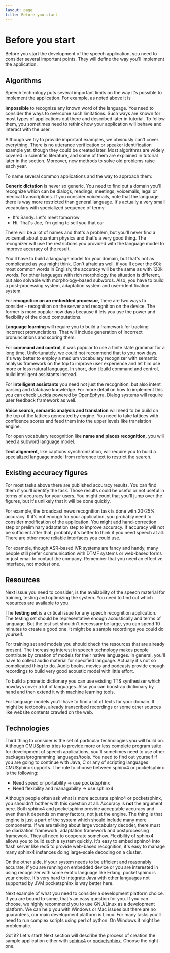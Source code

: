 ```yaml
---
layout: page 
title: Before you start
---
```

# Before you start

Before you start the development of the speech application, you need to
consider several important points. They will define the way you'll
implement the application.

##  Algorithms

Speech technology puts several important limits on the way it's possible
to implement the application. For example, as noted above it is

**impossible** to recognize any known word of the language. You need
to consider the ways to overcome such limitations. Such ways are known 
for most types of applications out there and described later in
tutorial. To follow them, you sometimes need to rethink how your
application will behave and interact with the user.

Although we try to provide important examples, we obviously can't cover
everything. There is no utterance verification or speaker identification
example yet, though they could be created later. Most algorithms are widely 
covered in scientific literature, and some of them are explained in tutorial 
later in the section. Moreover, new methods to solve old problems raise each 
year.

To name several common applications and the way to approach them:

**Generic dictation** is never so generic. You need to find out a domain
you'll recognize which can be dialogs, readings, meetings, voicemails,
legal or medical  transcriptions. If you consider voicemails, note that
the language there is way more restricted than general language. It's
actually a very small vocabulary with specialized sequence of terms:

  * It's Sandy. Let's meet tomorrow
  * Hi. That's Joe, I'm going to sell you that car

There will be a lot of names and that's a problem, but you'll never find
a voicemail about quantum physics and that's a very good thing. The
recognizer will use the restrictions you provided with the language
model to improve accuracy of the result.

You'll have to build a language model for your domain, but that's not as
complicated as you might think. Don't afraid as well, if you'll cover
the 60k most common words in English; the accuracy will be the same as
with  120k words. For other languages with rich morphology the situation
is different, but also solvable with morphology-based subwords. Also,
you have to build a  post-processing system, adaptation system and
user-identification system.

For **recognition on an embedded processor,** there are two ways to
consider - recognition on the server and recognition on the device. The former is
more popular now days because it lets you use the power and flexibility of
the cloud computations.

**Language learning** will require you to build a framework for tracking
incorrect pronunciations. That will include generation of incorrect
pronunciations and scoring them.

For **command and control,** it was popular to use a finite state grammar for a
long time. Unfortunately, we could not recommend that to you now days. It's
way better to employ a medium vocabulary recognizer with semantic analysis
framework on the top to improve user experience and let him use more or
less natural language. In short, don't build command and control, build 
intelligent assistants instead.

For **intelligent assistants** you need not just the recognition, but also 
intent parsing and database knowledge. For more detail on how to implement this 
you can check [Lucida](https://github.com/claritylab/ ) powered by 
[OpenEphyra](https://github.com/TScottJ/OpenEphyra). Dialog systems will 
require user feedback framework as well.

**Voice search, semantic analysis and translation** will need to be build on
the top of the lattices generated by engine. You need to take lattices
with confidence scores and feed them into the upper levels like
translation engine.

For open vocabulary recognition like **name and places recognition,** you
will need a subword language model.

**Text alignment,** like captions synchronization, will require you to build
a specialized language model from reference text to restrict the search.

## Existing accuracy figures

For most tasks above there are published accuracy results. You can find
them if you'll identify the task. Those results could be useful
or not useful in terms of accuracy for your users. You might count
that you'll jump over the figures, but it's unlikely that it will be done
quickly.

For example, the broadcast news recognition task is done with 20-25%
accuracy. If it's not enough for your application, you probably need to
consider modification of the application. You might add hand-correction
step or preliminary adaptation step to improve accuracy. If accuracy
will not be sufficient after that, probably it's better to think if you
need speech at all. There are other more reliable interfaces you could
use. 

For example, though ASR-based IVR systems are fancy and handy, many
people still prefer communication with DTMF systems or web-based forms
or just email to contact the company. Remember that you need an
effective interface, not modest one.

## Resources

Next issue you need to consider, is the availability of the speech
material for training, testing and optimizing the system. You need to
find out which resources are available to you.

The **testing set** is a critical issue for any speech recognition
application. The testing set should be representative enough
acoustically and terms of language. But the test set shouldn't necessary
be large, you can spend 10 minutes to create a good one. It might be a
sample recordings you could do yourself.

For training set and models you should check the resources that are
already present. The increasing interest in speech technology makes
people  contribute by creation of models for their native languages. In
general, you'll have to collect audio material for specified language.
Actually it's not so complicated thing to do. Audio books, movies and
podcasts provide enough recordings to build very good acoustic model
with little effort.

To build a phonetic dictionary you can use existing TTS synthesizer
which nowdays cover a lot of languages. Also you can boostrap dictionary
by hand and then extend it with machine learning tools.

For language models you'll have to find a lot of texts for your domain.
It might be textbooks, already transcribed recordings or some other
sources like website contents crawled on the web.

## Technologies

Third thing to consider is the set of particular technologies you will 
build on. Although CMUSphinx tries to provide more or less complete 
program suite for development of speech applications, you'll sometimes
need to use other packages/programming languages/tools. You need to find
out yourself if you are going to continue with Java, C or any of
scripting languages CMUSphinx supports. The rule to choose between 
sphinx4 or pocketsphinx is the following:

  * Need speed or portability -> use pocketsphinx
  * Need flexibility and managability -> use sphinx4

Although people often ask what is more accurate sphinx4 or pocketsphinx,
you shouldn't bother with this question at all. Accuracy is **not** the
argument here. Both sphinx4 and pocketsphinx provide acceptable accuracy
and even then it depends on many factors, not just the engine. The thing
is that engine is just a part of the system which should include many
more components. If we are talking about large vocabulary decoder, there
must be diarization framework, adaptation framework and postprocessing
framework. They all need to cooperate somehow. Flexibility of sphinx4
allows you to build such a system quickly. It's easy to embed sphinx4
into flash server like red5 to provide web-based recognition, it's easy
to manage many sphinx4 instances doing large-scale decoding on a
cluster.

On the other side, if your system needs to be efficient and reasonably
accurate, if you are running on embedded device or you are interested in
using recognizer with some exotic language like Erlang, pocketsphinx is
your choice. It's very hard to integrate Java with other languages not
supported by JVM pocketsphinx is way better here.

Next example of what you need to consider a development platform choice.
If you are bound to some, that's an easy question for you. If you can
choose, we highly recommend you to use GNU/Linux as  a development
platform. We can help you with Windows or Mac issues but there are no
guarantees, our main development platform is Linux. For many tasks
you'll need to run complex scripts using perl of python. On Windows it
might be problematic.

Got it? Let's start! Next section will describe the process of creation
the sample application either with [sphinx4](/wiki/tutorialsphinx4) or 
[pocketsphinx](/wiki/tutorialpocketsphinx).  Choose the right one.
